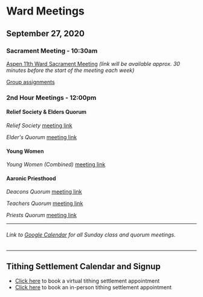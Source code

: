 # Ward Meetings

## September 27, 2020

### Sacrament Meeting - 10:30am

<!--*[Watch & Listen to Aspen 11th Ward's Sacrament Meeting](https://www.youtube.com/watch?v=pajvtAMAWIs)*-->
[Aspen 11th Ward Sacrament Meeting](https://www.youtube.com/watch?v=eLLpPRtyk4Y) *(link will be available approx. 30 minutes before the start of the meeting each week)*

[Group assignments](https://docs.google.com/document/d/1mpLDtxDyq9XB_umNcKlkvhGHiGv-0iW3OCYqaRxaDrI/preview)

### 2nd Hour Meetings - 12:00pm

#### Relief Society & Elders Quorum

*Relief Society* [meeting link](https://meet.google.com/pha-prfy-ykv)

*Elder's Quorum* [meeting link](https://meet.google.com/uif-nmvv-jtn)

#### Young Women

<!-- *Young Women (12-15)* [meeting link](https://meet.google.com/qmq-tova-qhk) -->

*Young Women (Combined)* [meeting link](https://meet.google.com/rph-cjvg-sgm)

#### Aaronic Priesthood

*Deacons Quorum* [meeting link](https://meet.google.com/qrq-bpze-pmu)

*Teachers Quorum* [meeting link](https://meet.google.com/wiz-zbgv-nxs)

*Priests Quorum* [meeting link](https://meet.google.com/hyi-jkmp-ymd)


   ---  
###### Link to [Google Calendar](https://calendar.google.com/calendar/u/1?cid=YXNwZW4xMWNvbW11bmljYXRpb25zQGdtYWlsLmNvbQ) for all Sunday class and quorum meetings.

   --- 
## Tithing Settlement Calendar and Signup
* [Click here](https://bishopsharp-tithing-settlement-2020-virtual.youcanbook.me) to book a virtual tithing settlement appointment
* [Click here](https://bishopsharp-tithing-settlement-2020.youcanbook.me) to book an in-person tithing settlement appointment
